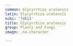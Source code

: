 ```yaml
---
common: Glycyrrhiza uralensis
latin: Glycyrrhiza uralensis
ncbi: '74613'
title: Glycyrrhiza uralensis
group: Plants and Fungi
image: .na.character

---
```

